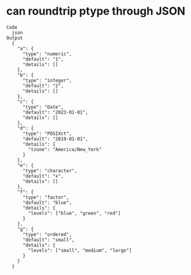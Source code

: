 # can roundtrip ptype through JSON

    Code
      json
    Output
      {
        "a": {
          "type": "numeric",
          "default": "1",
          "details": []
        },
        "b": {
          "type": "integer",
          "default": "2",
          "details": []
        },
        "c": {
          "type": "Date",
          "default": "2023-01-01",
          "details": []
        },
        "d": {
          "type": "POSIXct",
          "default": "2019-01-01",
          "details": {
            "tzone": "America/New_York"
          }
        },
        "e": {
          "type": "character",
          "default": "x",
          "details": []
        },
        "f": {
          "type": "factor",
          "default": "blue",
          "details": {
            "levels": ["blue", "green", "red"]
          }
        },
        "g": {
          "type": "ordered",
          "default": "small",
          "details": {
            "levels": ["small", "medium", "large"]
          }
        }
      } 

